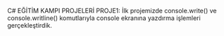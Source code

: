 C# EĞİTİM KAMPI PROJELERİ
PROJE1: İlk projemizde console.write() ve console.writline() komutlarıyla console ekranına yazdırma işlemleri gerçekleştirdik. 
